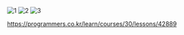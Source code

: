 ![1](https://user-images.githubusercontent.com/69049801/132119042-b0f145d5-d19c-4bbf-9b16-4141a4c455ef.PNG)
![2](https://user-images.githubusercontent.com/69049801/132119043-bd754d64-a860-4aae-97c4-ab554742e707.PNG)
![3](https://user-images.githubusercontent.com/69049801/132119044-3309df9b-6436-4e9b-803e-fad60e0dfa4c.PNG)

https://programmers.co.kr/learn/courses/30/lessons/42889
